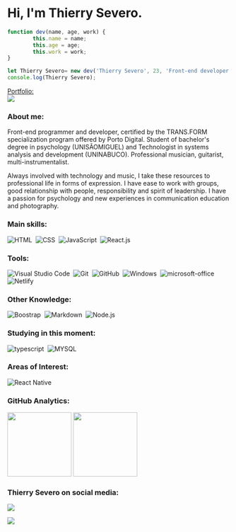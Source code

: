 
# Hi, I'm Thierry Severo.

```javascript
function dev(name, age, work) {
        this.name = name;
        this.age = age;
        this.work = work;
}

let Thierry Severo= new dev('Thierry Severo', 23, 'Front-end developer ');
console.log(Thierry Severo);
```

<a target="_blank"  href="https://www.severodev.com/">Portfolio:<br><img src="https://img.shields.io/badge/website-000000?style=for-the-badge&logo=About.me&logoColor=white"/></a>



### About me:
<p>
    Front-end programmer and developer, certified by the TRANS.FORM specialization program offered by Porto Digital. Student of bachelor's degree in psychology (UNISÃOMIGUEL) and Technologist in systems analysis and development (UNINABUCO). Professional musician, guitarist, multi-instrumentalist.
<p>
    Always involved with technology and music, I take these resources to professional life in forms of expression. I have ease to work with groups, good relationship with people, responsibility and spirit of leadership. I have a passion for psychology and new experiences in communication education and photography.

### Main skills:

![HTML](https://img.shields.io/badge/-HTML-e152aa?style=for-the-badge&logo=html5&labelColor=1f004e)&nbsp;
![CSS](https://img.shields.io/badge/-CSS-e152aa?style=for-the-badge&logo=CSS3&logoColor=1572B6&labelColor=1f004e)&nbsp;
![JavaScript](https://img.shields.io/badge/-JavaScript-e152aa?style=for-the-badge&logo=javascript&labelColor=1f004e)&nbsp;
![React.js](https://img.shields.io/badge/-React.js-e152aa?style=for-the-badge&logo=react&labelColor=1f004e)&nbsp;

### Tools:

![Visual Studio Code](https://img.shields.io/badge/-Visual%20Studio%20Code-e152aa?style=for-the-badge&logo=visual-studio-code&logoColor=007ACC&labelColor=1f004e)&nbsp;
![Git](https://img.shields.io/badge/-Git-e152aa?style=for-the-badge&logo=git&labelColor=1f004e)&nbsp;
![GitHub](https://img.shields.io/badge/-GitHub-e152aa?style=for-the-badge&logo=github&labelColor=1f004e)&nbsp;
![Windows](https://img.shields.io/badge/-Windows-e152aa?style=for-the-badge&logo=windows&labelColor=1f004e)&nbsp;
![microsoft-office](https://img.shields.io/badge/-microsoft_office-e152aa?style=for-the-badge&logo=microsoft-office&labelColor=1f004e)&nbsp;
![Netlify](https://img.shields.io/badge/-Netlify-e152aa?style=for-the-badge&logo=Netlify&labelColor=1f004e)&nbsp;


### Other Knowledge:



![Boostrap](https://img.shields.io/badge/-boostrap-e152aa?style=for-the-badge&logo=bootstrap&labelColor=1f004e)&nbsp;
![Markdown](https://img.shields.io/badge/-Markdown-e152aa?style=for-the-badge&logo=markdown&labelColor=1f004e)&nbsp;
![Node.js](https://img.shields.io/badge/-Node.js-e152aa?style=for-the-badge&logo=node.js&labelColor=1f004e)&nbsp;

### Studying in this moment:

![typescript](https://img.shields.io/badge/-typescript-e152aa?style=for-the-badge&logo=typescript&labelColor=1f004e)&nbsp;
![MYSQL](https://img.shields.io/badge/-MYSQL-e152aa?style=for-the-badge&logo=MYSQL&labelColor=1f004e)&nbsp;

### Areas of Interest:

![React Native](https://img.shields.io/badge/-React_native-e152aa?style=for-the-badge&logo=react&labelColor=1f004e)&nbsp;

### GitHub Analytics:

<p align="left">
  <img height="145em" src="https://github-readme-stats.vercel.app/api?username=gitsevero&title_color=e152aa&icon_color=ff66c4&text_color=5ce1e6&bg_color=1f004e&border_color=whitec&show_icons=true"/>
  <img height="145em" src="https://github-readme-stats-eight-theta.vercel.app/api/top-langs/?username=gitsevero&layout=compact&title_color=e152aa&icon_color=ff66c4&text_color=5ce1e6&bg_color=1f004e&show_icons=true"/>
</p>

### Thierry Severo on social media:

<a target="_blank" href="https://www.linkedin.com/in/thierry-severo-53b032256/"><img src="https://img.shields.io/badge/-Thierry_Severo-0077B5?style=for-the-badge&logo=Linkedin&logoColor=white"/></a>




<a target="_blank" href="mailto:contato@severodev.com"><img src="https://img.shields.io/badge/-contato@severodev.com-0078D4?style=for-the-badge&logo=Gmail&logoColor=white"/>
    </a>

</p>

